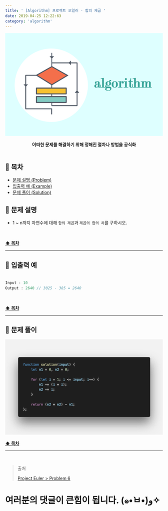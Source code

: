 ```yaml
---
title: ' [Algorithm] 프로젝트 오일러 - 합의 제곱 '
date: 2019-04-25 12:22:63
category: 'algorithm'
---
```


![](../../../../assets/algorithm/algorithm.logo.png)

<center><strong>어떠한 문제를 해결하기 위해 정해진 절차나 방법을 공식화</strong></center>

<br />

## **💎 목차**
  * [문제 설명 (Problem)](#-문제-설명)
  * [입출력 예 (Example)](#-입출력-예)
  * [문제 풀이 (Solution)](#-문제-풀이)

## **📕 문제 설명**

- 1 ~ n까지 자연수에 대해 `합의 제곱`과 `제곱의 합의 차`를 구하시오.

<br />

**[⬆ 목차](#-목차)**

---

## **📙 입출력 예**

```js

Input : 10
Output : 2640 // 3025 - 385 = 2640

```

<br />

**[⬆ 목차](#-목차)**

---

## **📘 문제 풀이**

![](../../../../assets/algorithm/euler/euler.6.solution.png)
<br />

**[⬆ 목차](#-목차)**

---

<br />

> 출처
>
> <a href="http://euler.synap.co.kr/prob_detail.php?id=6" target="_blank">Project Euler > Problem 6</a>

# 여러분의 댓글이 큰힘이 됩니다. (๑•̀ㅂ•́)و✧
